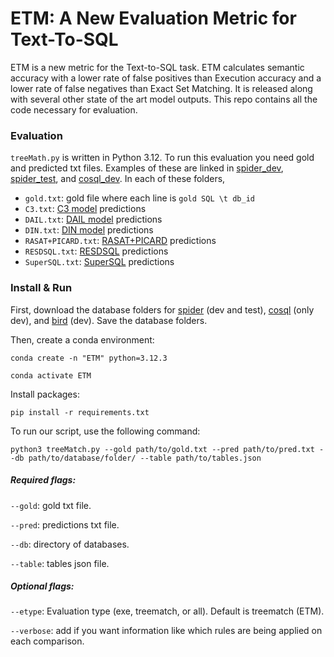 # ETM: A New Evaluation Metric for Text-To-SQL

ETM is a new metric for the Text-to-SQL task. ETM calculates semantic accuracy with a lower rate of false positives than Execution accuracy and a lower rate of false negatives than Exact Set Matching. It is released along with several other state of the art model outputs. This repo contains all the code necessary for evaluation.

### Evaluation
`treeMath.py` is written in Python 3.12.
To run this evaluation you need gold and predicted txt files. Examples of these are linked in [spider_dev](spider_dev/), [spider_test](spider_test/), and [cosql_dev](cosql_dev/). In each of these folders,
- `gold.txt`: gold file where each line is `gold SQL \t db_id`
- `C3.txt`: [C3 model](https://github.com/bigbigwatermalon/C3SQL) predictions
- `DAIL.txt`: [DAIL model](https://github.com/BeachWang/DAIL-SQL) predictions
- `DIN.txt`: [DIN model](https://github.com/MohammadrezaPourreza/Few-shot-NL2SQL-with-prompting) predictions
- `RASAT+PICARD.txt`: [RASAT+PICARD](https://github.com/LUMIA-Group/rasat) predictions
- `RESDSQL.txt`: [RESDSQL](https://github.com/RUCKBReasoning/RESDSQL) predictions
- `SuperSQL.txt`: [SuperSQL](https://github.com/BugMaker-Boyan/NL2SQL360) predictions

### Install & Run

First, download the database folders for [spider](https://drive.usercontent.google.com/download?id=1iRDVHLr4mX2wQKSgA9J8Pire73Jahh0m&export=download&authuser=0) (dev and test), [cosql](https://drive.usercontent.google.com/download?id=1Y3ydpFiQQ3FC0bzdfy3groV95O_f1nXF&export=download&authuser=0) (only dev), and [bird](https://bird-bench.oss-cn-beijing.aliyuncs.com/dev.zip) (dev).
Save the database folders.

Then, create a conda environment:

```conda create -n "ETM" python=3.12.3```

```conda activate ETM```

Install packages:

```pip install -r requirements.txt```

To run our script, use the following command:

```python3 treeMatch.py --gold path/to/gold.txt --pred path/to/pred.txt --db path/to/database/folder/ --table path/to/tables.json```

##### Required flags:

```--gold```: gold txt file.

```--pred```: predictions txt file.

```--db```: directory of databases.

```--table```: tables json file.

##### Optional flags:
```--etype```: Evaluation type (exe, treematch, or all). Default is treematch (ETM).

```--verbose```: add if you want information like which rules are being applied on each comparison.

